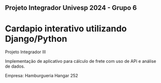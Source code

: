 ## Projeto Integrador Univesp 2024 - Grupo 6

# Cardapio interativo utilizando Django/Python

Projeto Integrador III

Implementação de aplicativo para cálculo de frete com uso de APi e análise de dados.

Empresa: Hamburgueria Hangar 252
